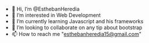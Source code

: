 - 👋 Hi, I’m @EsthebanHeredia
- 👀 I’m interested in Web Development
- 🌱 I’m currently learning Javascript and his frameworks
- 💞️ I’m looking to collaborate on any tip about bootstrap
- 📫 How to reach me "esthebanheredia15@gmail.com"

<!---
EsthebanHeredia/EsthebanHeredia is a ✨ special ✨ repository because its `README.md` (this file) appears on your GitHub profile.
You can click the Preview link to take a look at your changes.
--->
